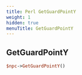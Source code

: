 ```yaml
---
title: Perl GetGuardPointY
weight: 1
hidden: true
menuTitle: GetGuardPointY
---
```

## GetGuardPointY
```perl
$npc->GetGuardPointY()
```